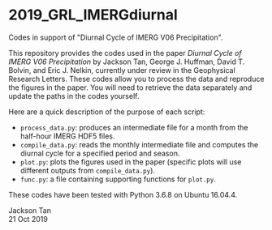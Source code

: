 # 2019_GRL_IMERGdiurnal
Codes in support of "Diurnal Cycle of IMERG V06 Precipitation".

This repository provides the codes used in the paper *Diurnal Cycle of IMERG V06 Precipitation* by Jackson Tan, George J. Huffman, David T. Bolvin, and Eric J. Nelkin, currently under review in the Geophysical Research Letters. These codes allow you to process the data and reproduce the figures in the paper. You will need to retrieve the data separately and update the paths in the codes yourself.

Here are a quick description of the purpose of each script:
* `process_data.py`: produces an intermediate file for a month from the half-hour IMERG HDF5 files.
* `compile_data.py`: reads the monthly intermediate file and computes the diurnal cycle for a specified period and season.
* `plot.py`: plots the figures used in the paper (specific plots will use different outputs from `compile_data.py`).
* `func.py`: a file containing supporting functions for `plot.py`.

These codes have been tested with Python 3.6.8 on Ubuntu 16.04.4.

Jackson Tan  
21 Oct 2019
